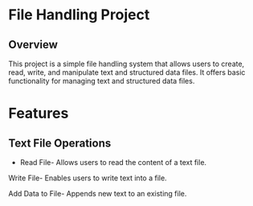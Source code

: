 # File Handling Project
## Overview
This project is a simple file handling system that allows users to create, read, write, and manipulate text and structured data files. It offers basic functionality for managing text and structured data files.

# Features
## Text File Operations
* Read File- Allows users to read the content of a text file.

Write File- Enables users to write text into a file.

Add Data to File- Appends new text to an existing file.

